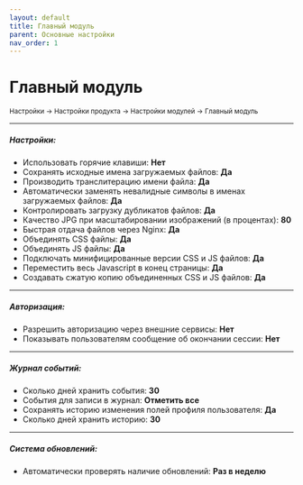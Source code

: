 ```yaml
---
layout: default
title: Главный модуль
parent: Основные настройки
nav_order: 1
---
```


# Главный модуль

<sub>Настройки → Настройки продукта → Настройки модулей → Главный модуль</sub>

---

##### **Настройки:**

- Использовать горячие клавиши: **Нет**
- Сохранять исходные имена загружаемых файлов: **Да**
- Производить транслитерацию имени файла: **Да**
- Автоматически заменять невалидные символы в именах загружаемых файлов: **Да**
- Контролировать загрузку дубликатов файлов: **Да**
- Качество JPG при масштабировании изображений (в процентах): **80**
- Быстрая отдача файлов через Nginx: **Да**
- Объединять CSS файлы: **Да**
- Объединять JS файлы: **Да**
- Подключать минифицированные версии CSS и JS файлов: **Да**
- Переместить весь Javascript в конец страницы: **Да**
- Создавать сжатую копию объединенных CSS и JS файлов: **Да**

---

##### **Авторизация:**

- Разрешить авторизацию через внешние сервисы: **Нет**
- Показывать пользователям сообщение об окончании сессии: **Нет**

---

##### **Журнал событий:**

- Сколько дней хранить события: **30**
- События для записи в журнал: **Отметить все**
- Сохранять историю изменения полей профиля пользователя: **Да**
- Сколько дней хранить историю: **30**

---

##### **Система обновлений:**

- Автоматически проверять наличие обновлений: **Раз в неделю**
